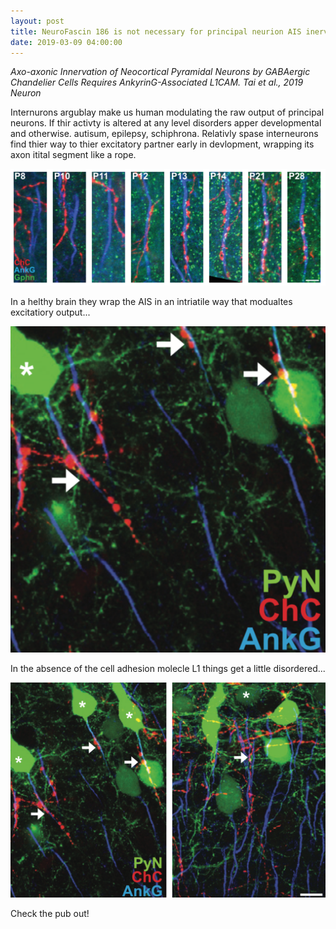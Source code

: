 ```yaml
---
layout: post
title: NeuroFascin 186 is not necessary for principal neurion AIS inervation by chandleer cells... but L1CAM is. 
date: 2019-03-09 04:00:00
---
```


*Axo-axonic Innervation of Neocortical Pyramidal Neurons by GABAergic Chandelier Cells Requires AnkyrinG-Associated L1CAM.
Tai et al., 2019 Neuron*

Internurons argublay make us human modulating the raw output of principal neurons. If thir activty is altered at any level disorders apper developmental and otherwise. 
autisum, epilepsy, schiphrona. Relativly spase interneurons find thier way to thier excitatory partner early in devlopment, wrapping its axon itital segment like a rope. 

![](/images/rope.png)

In a helthy brain they wrap the AIS in an intriatile way that modualtes excitatiory output...

![](/images/detail.png)

In the absence of the cell adhesion molecle L1 things get a little disordered... 

![](/images/cam.png)

Check the pub out!
